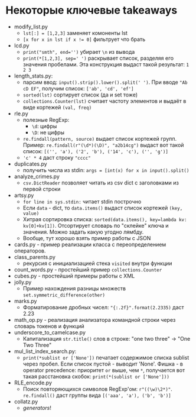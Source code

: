 # Некоторые ключевые takeaways

* modify_list.py
  * `lst[:] = [1,2,3]` заменяет комоненты lst
  * `[x for x in lst if x != 0]` фильтрует что брать
* lcd.py
  * `print("smth", end='')` убирает `\n` из вывода
  * `print(*[1,2,3], sep=' ')` раскрывает список, разделяя его значения пробелами. Эта конструкция выдаст такой результат: `1 2 3`
* length_stats.py:
  * парсим ввод: `input().strip().lower().split(' ')`.
  При вводе `"Ab cD EF"`, получим список: `['ab', 'cd', 'ef']`
  * `sorted(lst)` сортирует список (да и set тоже)
  * `collections.Counter(lst)` считает частоту элементов и выдаёт в виде кортежей `(val, freq)`
* rle.py
  * полезные RegExp:
    * `\d`: цифры
    * `\D`: не цифры
  * `re.findall(pattern, source)` выдает список кортежей групп. 
  Пример: `re.findall(r"(\d*)(\D)", "a2b14cg")` выдаст вот такой список:
  `[('', 'a'), ('2', 'b'), ('14', 'c'), ('', 'g')]`
  * `'c' * 4` даст строку `"cccc"`
* duplicates.py
  * получить числа из stdin: `args = [int(x) for x in input().split()`
* analyze_crimes.py
  * `csv.DictReader` позволяет читать из csv dict с заголовками из первой строки
* artsy.py
  * `for line in sys.stdin:` читает stdin построчно
  * Если `data` - dict, то `data.items()` выдаст список кортежей `(key, value)`
  * Хитрая сортировка списка: `sorted(data.items(), key=lambda kv: kv[0]+kv[1])`.
  Отсортирует словарь по "склейке" ключа и значения.
  Можно задать какую угодно лямбду.
  * Вообще, тут хорошо взять пример работы с JSON
* cards.py - пример реализации класса с переопределением операторов.
* class_parents.py
  * рекурсия с инициализацией стека `visited` внутри функции
* count_words.py - простейший пример `collections.Counter`
* cubes.py - простейший примеры работы с XML
* jolly.py
  * Пример нахождения разницы множеств `set.symmetric_difference(other)`
* marks.py
  * Форматирование дробных чисел: `"{:.2f}".format(2.2335)` даст 2.23
* math_op.py - реализация анализатора командной строки через словарь токенов и функций
* underscore_to_camelcase.py
  * Капитализация `str.title()` слов в строке: "one two three" -> "One Two Three"
* mul_list_index_search.py:
  * `print(*sublist or ['None'])` печатает содержимое списка sublist через пробел. Если список пустой - выводит 'None'. 
  Фишка - в operator precedence: приоритет `or` выше, чем `*`, 
  получается вот такая расстановка скобок: `print(*(sublist or ['None']))`
* RLE_encode.py
  * Поиск повторяющихся символов RegExp'ом: `r"((\w)\2*)"`. 
  `re.findall()` даст группы вида `[('aaa', 'a'), ('b', 'b')]`
* collatz.py
  * _generators_!